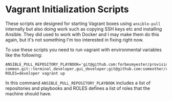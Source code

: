 # Vagrant Initialization Scripts

These scripts are designed for starting Vagrant boxes using `ansible-pull` internally but also doing work such as copying SSH keys etc and installing Ansible. They did used to work with Docker and I may make them do this again, but it's not something I'm too interested in fixing right now.

To use these scripts you need to run vagrant with environmental variables like the following:

    ANSIBLE_PULL_REPOSITORY_PLAYBOOK='git@github.com:forbesmyester/provisioning-common.git::terminal_developer,gui_developer;git@github.com:someother/repository::another_playbook' ROLES=developer vagrant up

In this command `ANSIBLE_PULL_REPOSITORY_PLAYBOOK` includes a list of repositories and playbooks and ROLES defines a list of roles that the machine should have.

